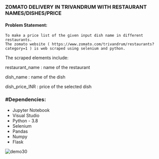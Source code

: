### ZOMATO DELIVERY IN TRIVANDRUM WITH RESTAURANT NAMES/DISHES/PRICE
#### Problem Statement:
    To make a price list of the given input dish name in different restaurants.
    The zomato website ( https://www.zomato.com/trivandrum/restaurants?category=1 ) is web scraped using selenium and python.

The scraped elements include:

restaurant_name : name of the restaurant

dish_name : name of the dish

dish_price_INR : price of the selected dish
        
 ### #Dependencies:
* Jupyter Notebook
* Visual Studio
* Python - 3.8
* Selenium
* Pandas
* Numpy 
* Flask

 ![demo30](https://github.com/SreedeviSagar/zomato_delivery_trivandrum/assets/115715763/1c0ed189-91fd-4f08-b560-3da715f0d97a)












